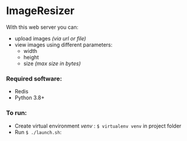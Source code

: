 # ImageResizer
 With this web server you can:
 - upload images _(via url or file)_
 - view images using different parameters:
    - width 
    - height
    - size  _(max size in bytes)_

### Required software:
- Redis
- Python 3.8+

### To run:
 - Create virtual environment _venv_ : `$ virtualenv venv` in project folder
 - Run `$ ./launch.sh`:
